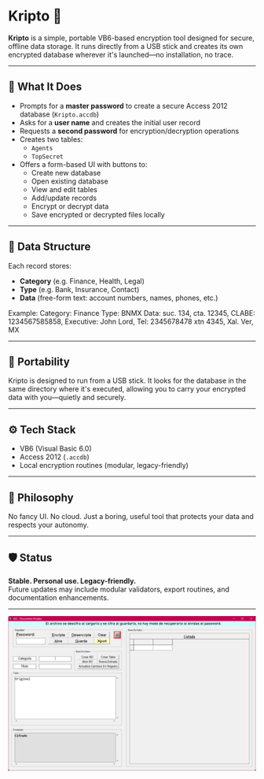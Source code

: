 # Kripto 🔐

**Kripto** is a simple, portable VB6-based encryption tool designed for secure, offline data storage. It runs directly from a USB stick and creates its own encrypted database wherever it's launched—no installation, no trace.

---

## 🧩 What It Does

- Prompts for a **master password** to create a secure Access 2012 database (`Kripto.accdb`)
- Asks for a **user name** and creates the initial user record
- Requests a **second password** for encryption/decryption operations
- Creates two tables:
  - `Agents`
  - `TopSecret`
- Offers a form-based UI with buttons to:
  - Create new database
  - Open existing database
  - View and edit tables
  - Add/update records
  - Encrypt or decrypt data
  - Save encrypted or decrypted files locally

---

## 🧠 Data Structure

Each record stores:
- **Category** (e.g. Finance, Health, Legal)
- **Type** (e.g. Bank, Insurance, Contact)
- **Data** (free-form text: account numbers, names, phones, etc.)

Example:
Category: Finance Type: BNMX Data: suc. 134, cta. 12345, CLABE: 1234567585858, Executive: John Lord, Tel: 2345678478 xtn 4345, Xal. Ver, MX

---

## 🧳 Portability

Kripto is designed to run from a USB stick. It looks for the database in the same directory where it's executed, allowing you to carry your encrypted data with you—quietly and securely.

---

## ⚙️ Tech Stack

- VB6 (Visual Basic 6.0)
- Access 2012 (`.accdb`)
- Local encryption routines (modular, legacy-friendly)

---

## 🧭 Philosophy

No fancy UI. No cloud. Just a boring, useful tool that protects your data and respects your autonomy.

---

## 🛡️ Status

**Stable. Personal use. Legacy-friendly.**  
Future updates may include modular validators, export routines, and documentation enhancements.

---

![Kripto UI](Kripto.png)
